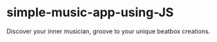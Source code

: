 # simple-music-app-using-JS
Discover your inner musician, groove to your unique beatbox creations. 
